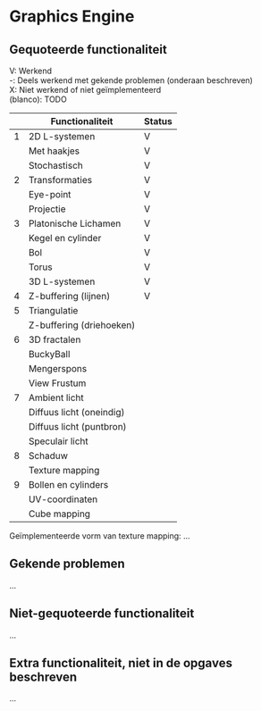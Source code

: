 # Graphics Engine
## Gequoteerde functionaliteit

V: Werkend  
-: Deels werkend met gekende problemen (onderaan beschreven)  
X: Niet werkend of niet geïmplementeerd  
(blanco): TODO  


|     | Functionaliteit          | Status |
|-----|--------------------------|--------|
| 1   | 2D L-systemen            | V      |
|     | Met haakjes              | V      |
|     | Stochastisch             | V      |
| 2   | Transformaties           | V      |
|     | Eye-point                | V      |
|     | Projectie                | V      |
| 3   | Platonische Lichamen     | V      |
|     | Kegel en cylinder        | V      |
|     | Bol                      | V      |
|     | Torus                    | V      |
|     | 3D L-systemen            | V      |
| 4   | Z-buffering (lijnen)     | V      |
| 5   | Triangulatie             |        |
|     | Z-buffering (driehoeken) |        |
| 6   | 3D fractalen             |        |
|     | BuckyBall                |        |
|     | Mengerspons              |        |
|     | View Frustum             |        |
| 7   | Ambient licht            |        |
|     | Diffuus licht (oneindig) |        |
|     | Diffuus licht (puntbron) |        |
|     | Speculair licht          |        |
| 8   | Schaduw                  |        |
|     | Texture mapping          |        |
| 9   | Bollen en cylinders      |        |
|     | UV-coordinaten           |        |
|     | Cube mapping             |        |

Geïmplementeerde vorm van texture mapping: ...

## Gekende problemen 
...
## Niet-gequoteerde functionaliteit
...

## Extra functionaliteit, niet in de opgaves beschreven
...

